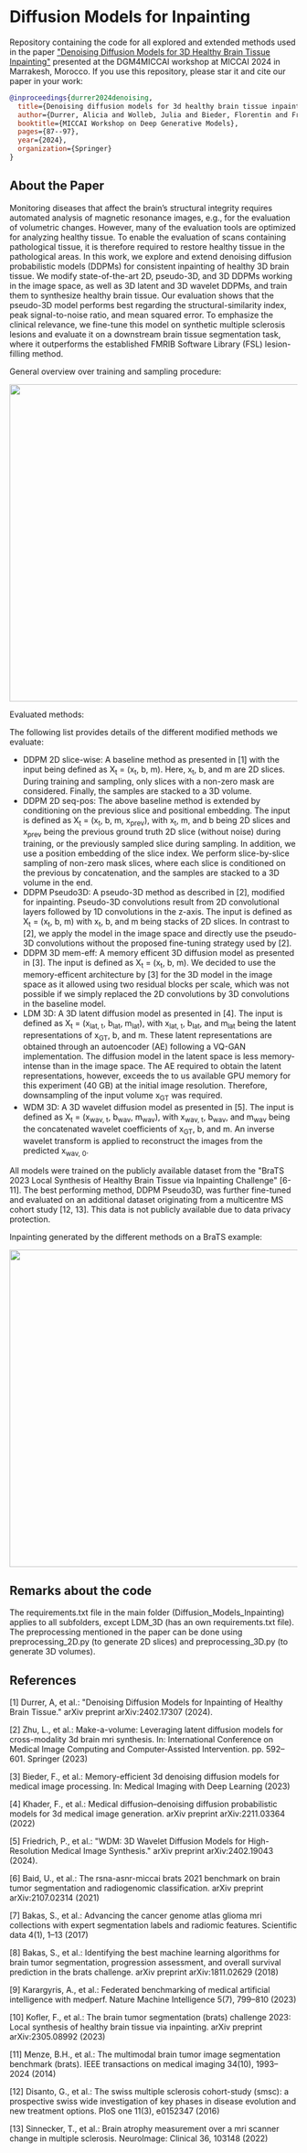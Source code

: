 # Diffusion Models for Inpainting

Repository containing the code for all explored and extended methods used in the paper ["Denoising Diffusion Models for 3D Healthy Brain Tissue Inpainting"](https://link.springer.com/chapter/10.1007/978-3-031-72744-3_9) presented at the DGM4MICCAI workshop at MICCAI 2024 in Marrakesh, Morocco. 
If you use this repository, please star it and cite our paper in your work:
```bibtex
@inproceedings{durrer2024denoising,
  title={Denoising diffusion models for 3d healthy brain tissue inpainting},
  author={Durrer, Alicia and Wolleb, Julia and Bieder, Florentin and Friedrich, Paul and Melie-Garcia, Lester and Ocampo Pineda, Mario Alberto and Bercea, Cosmin I and Hamamci, Ibrahim Ethem and Wiestler, Benedikt and Piraud, Marie and others},
  booktitle={MICCAI Workshop on Deep Generative Models},
  pages={87--97},
  year={2024},
  organization={Springer}
}
```
## About the Paper

Monitoring diseases that affect the brain’s structural integrity requires automated analysis of magnetic resonance images, e.g., for the evaluation of volumetric changes. However, many of the evaluation tools are optimized for analyzing healthy tissue. To enable the evaluation of scans containing pathological tissue, it is therefore required to restore healthy tissue in the pathological areas. In this work, we explore and extend denoising diffusion probabilistic models (DDPMs) for consistent inpainting of healthy 3D brain tissue. We modify state-of-the-art 2D, pseudo-3D, and 3D DDPMs working in the image space, as well as 3D latent and 3D wavelet DDPMs, and train them to synthesize healthy brain tissue. Our evaluation shows that the pseudo-3D model performs best regarding the structural-similarity index, peak signal-to-noise ratio, and mean squared error. To emphasize the clinical relevance, we fine-tune this model on synthetic multiple sclerosis lesions and evaluate it on a downstream brain tissue segmentation task, where it outperforms the established FMRIB Software Library (FSL) lesion-filling method.

General overview over training and sampling procedure:

<img src="training_sampling_overview.png" width="555">

Evaluated methods:

The following list provides details of the different modified methods we evaluate:
- DDPM 2D slice-wise: A baseline method as presented in [1] with the input being defined as X<sub>t</sub> = (x<sub>t</sub>, b, m). Here, x<sub>t</sub>, b, and m are 2D slices. During training and sampling, only slices with a non-zero mask are considered. Finally, the samples are stacked to a 3D volume.
- DDPM 2D seq-pos: The above baseline method is extended by conditioning on the previous slice and positional embedding. The input is defined as X<sub>t</sub> = (x<sub>t</sub>, b, m, x<sub>prev</sub>), with x<sub>t</sub>, m, and b being 2D slices and x<sub>prev</sub> being the previous ground truth 2D slice (without noise) during training, or the previously sampled slice during sampling. In addition, we use a position embedding of the slice index. We perform slice-by-slice sampling of non-zero mask slices, where each slice is conditioned on the previous by concatenation, and the samples are stacked to a 3D volume in the end.
- DDPM Pseudo3D: A pseudo-3D method as described in [2], modified for inpainting. Pseudo-3D convolutions result from 2D convolutional layers followed by 1D convolutions in the z-axis. The input is defined as X<sub>t</sub> = (x<sub>t</sub>, b, m) with x<sub>t</sub>, b, and m being stacks of 2D slices. In contrast to [2], we apply the model in the image space and directly use the pseudo-3D convolutions without the proposed fine-tuning strategy used by [2].
- DDPM 3D mem-eff: A memory efficent 3D diffusion model as presented in [3]. The input is defined as X<sub>t</sub> = (x<sub>t</sub>, b, m). We decided to use the memory-efficent architecture by [3] for the 3D model in the image space as it allowed using two residual blocks per scale, which was not possible if we simply replaced the 2D convolutions by 3D convolutions in the baseline model.
- LDM 3D: A 3D latent diffusion model as presented in [4]. The input is defined as X<sub>t</sub> = (x<sub>lat, t</sub>, b<sub>lat</sub>, m<sub>lat</sub>), with x<sub>lat, t</sub>, b<sub>lat</sub>, and m<sub>lat</sub> being the latent representations of x<sub>GT</sub>, b, and m. These latent representations are obtained through an autoencoder (AE) following a VQ-GAN implementation. The diffusion model in the latent space is less memory-intense than in the image space. The AE required to obtain the latent representations, however, exceeds the to us available GPU memory for this experiment (40 GB) at the initial image resolution. Therefore, downsampling of the input volume x<sub>GT</sub> was required.
- WDM 3D: A 3D wavelet diffusion model as presented in [5]. The input is defined as X<sub>t</sub> = (x<sub>wav, t</sub>, b<sub>wav</sub>, m<sub>wav</sub>), with x<sub>wav, t</sub>, b<sub>wav</sub>, and m<sub>wav</sub> being the concatenated wavelet coefficients of x<sub>GT</sub>, b, and m. An inverse wavelet transform is applied to reconstruct the images from the predicted x<sub>wav, 0</sub>.

All models were trained on the publicly available dataset from the "BraTS 2023 Local Synthesis of Healthy Brain Tissue via Inpainting Challenge" [6-11]. The best performing method, DDPM Pseudo3D, was further fine-tuned and evaluated on an additional dataset originating from a multicentre MS cohort study [12, 13]. This data is not publicly available due to data privacy protection.

Inpainting generated by the different methods on a BraTS example:

<img src="exemplary_images.png" width="555">

## Remarks about the code

The requirements.txt file in the main folder (Diffusion_Models_Inpainting) applies to all subfolders, except LDM_3D (has an own requirements.txt file).
The preprocessing mentioned in the paper can be done using preprocessing_2D.py (to generate 2D slices) and preprocessing_3D.py (to generate 3D volumes).

## References

[1] Durrer, A, et al.: "Denoising Diffusion Models for Inpainting of Healthy Brain Tissue." arXiv preprint arXiv:2402.17307 (2024).

[2] Zhu, L., et al.: Make-a-volume: Leveraging latent diffusion models for cross-modality 3d brain mri synthesis. In: International Conference on Medical Image Computing and Computer-Assisted Intervention. pp. 592–601. Springer (2023)

[3] Bieder, F., et al.: Memory-efficient 3d denoising diffusion models for medical image processing. In: Medical Imaging with Deep Learning (2023)

[4] Khader, F., et al.: Medical diffusion–denoising diffusion probabilistic models for 3d medical image generation. arXiv preprint arXiv:2211.03364 (2022)

[5] Friedrich, P., et al.: "WDM: 3D Wavelet Diffusion Models for High-Resolution Medical Image Synthesis." arXiv preprint arXiv:2402.19043 (2024).

[6] Baid, U., et al.: The rsna-asnr-miccai brats 2021 benchmark on brain tumor segmentation and radiogenomic classification. arXiv preprint arXiv:2107.02314 (2021)

[7] Bakas, S., et al.: Advancing the cancer genome atlas glioma mri collections with expert segmentation labels and radiomic features. Scientific data 4(1), 1–13 (2017)

[8] Bakas, S., et al.: Identifying the best machine learning algorithms for brain tumor segmentation, progression assessment, and overall survival prediction in the brats challenge. arXiv preprint arXiv:1811.02629 (2018)

[9] Karargyris, A., et al.: Federated benchmarking of medical artificial intelligence with medperf. Nature Machine Intelligence 5(7), 799–810 (2023)

[10] Kofler, F., et al.: The brain tumor segmentation (brats) challenge 2023: Local synthesis of healthy brain tissue via inpainting. arXiv preprint arXiv:2305.08992 (2023)

[11] Menze, B.H., et al.: The multimodal brain tumor image segmentation benchmark (brats). IEEE transactions on medical imaging 34(10), 1993–2024 (2014)

[12] Disanto, G., et al.: The swiss multiple sclerosis cohort-study (smsc): a prospective swiss wide investigation of key phases in disease evolution and new treatment options. PloS one 11(3), e0152347 (2016)

[13] Sinnecker, T., et al.: Brain atrophy measurement over a mri scanner change in multiple sclerosis. NeuroImage: Clinical 36, 103148 (2022)
